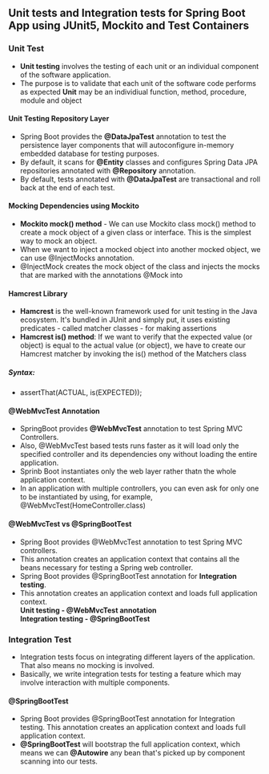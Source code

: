 ## Unit tests and Integration tests for Spring Boot App using JUnit5, Mockito and Test Containers

### Unit Test
- **Unit testing** involves the testing of each unit or an individual component of the software application. <br/>
- The purpose is to validate that each unit of the software code performs as expected **Unit** may be an individiual function, method, procedure, module and object <br/>

#### Unit Testing Repository Layer
- Spring Boot provides the **@DataJpaTest** annotation to test the persistence layer components that will autoconfigure in-memory embedded database for testing purposes. <br/>
- By default, it scans for **@Entity** classes and configures Spring Data JPA repositories annotated with **@Repository** annotation. <br/>
- By default, tests annotated with **@DataJpaTest** are transactional and roll back at the end of each test. <br/>

#### Mocking Dependencies using Mockito
- **Mockito mock() method** - We can use Mockito class mock() method to create a mock object of a given class or interface. This is the simplest way to mock an object. <br/>
- When we want to inject a mocked object into another mocked object, we can use @InjectMocks annotation. <br/>
- @InjectMock creates the mock object of the class and injects the mocks that are marked with the annotations @Mock into

#### Hamcrest Library
- **Hamcrest** is the well-known framework used for unit testing in the Java ecosystem. It's bundled in JUnit and simply put, it uses existing predicates - called matcher classes - for making assertions <br/>
- **Hamcrest is() method**: If we want to verify that the expected value (or object) is equal to the actual value (or object), we have to create our Hamcrest matcher by invoking the is() method of the Matchers class
##### Syntax:
- assertThat(ACTUAL, is(EXPECTED));

#### @WebMvcTest Annotation
- SpringBoot provides **@WebMvcTest** annotation to test Spring MVC Controllers. <br/>
- Also, @WebMvcTest based tests runs faster as it will load only the specified controller and its dependencies ony without loading the entire application. <br/>
- Sprinb Boot instantiates only the web layer rather thatn the whole application context. <br/>
- In an application with multiple controllers, you can even ask for only one to be instantiated by using, for example, @WebMvcTest(HomeController.class)

#### @WebMvcTest vs @SpringBootTest
- Spring Boot provides @WebMvcTest annotation to test Spring MVC controllers. <br/>
- This annotation creates an application context that contains all the beans necessary for testing a Spring web controller. <br/>
- Spring Boot provides @SpringBootTest annotation for **Integration testing**. <br/>
- This annotation creates an application context and loads full application context. <br/>
**Unit testing - @WebMvcTest annotation** <br/>
**Integration testing - @SpringBootTest**

### Integration Test
- Integration tests focus on integrating different layers of the application. That also means no mocking is involved. <br/>
- Basically, we write integration tests for testing a feature which may involve interaction with multiple components. <br/>

#### @SpringBootTest
- Spring Boot provides @SpringBootTest annotation for Integration testing. This annotation creates an application context and loads full application context. <br/>
- **@SpringBootTest** will bootstrap the full application context, which means we can **@Autowire** any bean that's picked up by component scanning into our tests.

